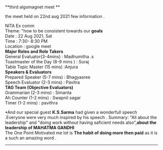 **third algomagnet meet **   

the meet held on 22nd aug 2021 few information .   

NITA Ex comm  
Theme: "how to be consistent towards our **goals**    	
	Date      :	22 Aug 2021, Sat    
	Time	    : 7:30- 8:30 PM   
	Location	: google meet    
	    **Major Roles and Role Takers**                                           	
	General Evaluator(3-4mins)	              : Madhumitha .s    
	Toastmaster of the Day (8-9 mins )            :	Suraj   
	Table Topic Master (15 mins)	                :Anjura    
	   **Speakers & Evaluators**                                           	
	Prepared Speaker (5-7 mins)                   :	 Bhagyasree  
	Speech Evaluator (2-3 mins)	              : Pavitra    
  	**TAG Team (Objective Evaluators)**                            	                  
	Grammarian (2-3 mins)                         :	Simanta   
	Ah Counter (1-2 mins)                         :	Swapnil sagar   
	Timer (1-2 mins)                              :	pavithra  
	
•And our special guest **K.S.Sarma** had given a wonderfull speech .Everyone were very much inspired by his speech .
  Summary: "All about the leadership" and "doing work without having saficient needs also",**about the leadership of MAHATMA GANDHI**    
          The One Point Motivated me lot is **The habit of doing more then paid** as it  is a such an amazing word .    


---------------------------------------------------------------------------------------------------------------------------------------------              
